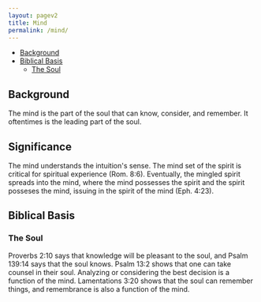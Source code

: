 ```yaml
---
layout: pagev2
title: Mind
permalink: /mind/
---
```

- [Background](#background)
- [Biblical Basis](#biblical-basis)
  - [The Soul](#the-soul)

## Background

The mind is the part of the soul that can know, consider, and remember. It oftentimes is the leading part of the soul.

## Significance

The mind understands the intuition's sense. The mind set of the spirit is critical for spiritual experience (Rom. 8:6). Eventually, the mingled spirit spreads into the mind, where the mind possesses the spirit and the spirit posseses the mind, issuing in the spirit of the mind (Eph. 4:23).

## Biblical Basis

### The Soul

Proverbs 2:10 says that knowledge will be pleasant to the soul, and Psalm 139:14 says that the soul knows. Psalm 13:2 shows that one can take counsel in their soul. Analyzing or considering the best decision is a function of the mind. Lamentations 3:20 shows that the soul can remember things, and remembrance is also a function of the mind.
